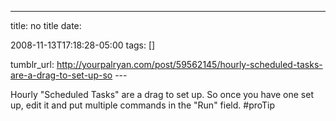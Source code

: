 ---
title: no title
date:

 2008-11-13T17:18:28-05:00 
tags:  []

tumblr_url:
http://yourpalryan.com/post/59562145/hourly-scheduled-tasks-are-a-drag-to-set-up-so
\-\--

Hourly "Scheduled Tasks" are a drag to set up. So once you have one set
up, edit it and put multiple commands in the "Run" field. \#proTip
